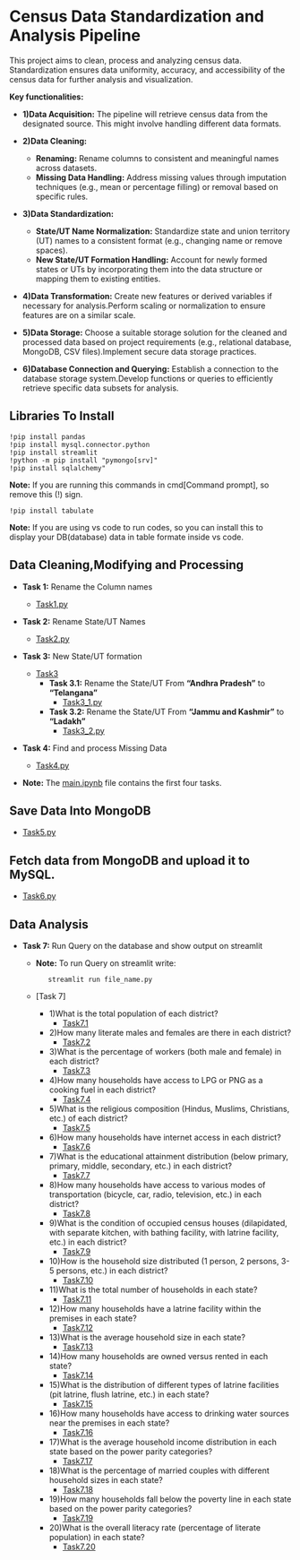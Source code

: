 
# Census Data Standardization and Analysis Pipeline

This project aims to clean, process and analyzing census data. Standardization ensures data uniformity, accuracy, and accessibility of the census data for further analysis and visualization.

**Key functionalities:**

 * **1)Data Acquisition:** The pipeline will retrieve census data from the designated source. This might involve handling different data formats.

* **2)Data Cleaning:**
   * **Renaming:** Rename columns to consistent and meaningful names across datasets.
  * **Missing Data Handling:** Address missing values through imputation techniques (e.g., mean or percentage filling) or removal based on specific rules.

* **3)Data Standardization:**
  * **State/UT Name Normalization:** Standardize state and union territory (UT) names to a consistent format (e.g., changing name or remove spaces).
  * **New State/UT Formation Handling:** Account for newly formed states or UTs by incorporating them into the data structure or mapping them to existing entities.

* **4)Data Transformation:** Create new features or derived variables if necessary for analysis.Perform scaling or normalization to ensure features are on a similar scale.

* **5)Data Storage:** Choose a suitable storage solution for the cleaned and processed data based on project requirements (e.g., relational database, MongoDB, CSV files).Implement secure data storage practices.

* **6)Database Connection and Querying:** Establish a connection to the database storage system.Develop functions or queries to efficiently retrieve specific data subsets for analysis.
## Libraries To Install
    !pip install pandas
    !pip install mysql.connector.python
    !pip install streamlit
    !python -m pip install "pymongo[srv]"
    !pip install sqlalchemy"
**Note:** If you are running this commands in cmd[Command prompt], so remove this (!) sign.

    !pip install tabulate
**Note:** If you are using vs code to run codes, so you can install this to display your DB(database) data in table formate inside vs code. 
## Data Cleaning,Modifying and Processing
* **Task 1:** Rename the Column names
    * [Task1.py](https://github.com/MananGupta2603/Census-Data-Standardization-and-Analysis-Pipeline/blob/main/task1.py)

* **Task 2:**  Rename State/UT Names
    * [Task2.py](https://github.com/MananGupta2603/Census-Data-Standardization-and-Analysis-Pipeline/blob/main/task2.py)

* **Task 3:** New State/UT formation
    * [Task3](https://github.com/MananGupta2603/Census-Data-Standardization-and-Analysis-Pipeline/tree/main/Task%203)
        * **Task 3.1:** Rename the State/UT From **“Andhra Pradesh”** to **“Telangana”**
            * [Task3_1.py](https://github.com/MananGupta2603/Census-Data-Standardization-and-Analysis-Pipeline/blob/main/Task%203/task3_1.py)
        * **Task 3.2:** Rename the State/UT From **“Jammu and Kashmir”** to **“Ladakh”**
            * [Task3_2.py](https://github.com/MananGupta2603/Census-Data-Standardization-and-Analysis-Pipeline/blob/main/Task%203/task3_2.py)

* **Task 4:** Find and process Missing Data
    * [Task4.py](https://github.com/MananGupta2603/Census-Data-Standardization-and-Analysis-Pipeline/blob/main/task4.py)
* **Note:** The [main.ipynb](https://github.com/MananGupta2603/Census-Data-Standardization-and-Analysis-Pipeline/blob/main/main.ipynb) file contains the first four tasks.
 
## Save Data Into MongoDB 

* [Task5.py](https://github.com/MananGupta2603/Census-Data-Standardization-and-Analysis-Pipeline/blob/main/task5.py)
  
## Fetch data from MongoDB and upload it to MySQL.

* [Task6.py](https://github.com/MananGupta2603/Census-Data-Standardization-and-Analysis-Pipeline/blob/main/task6.py)

## Data Analysis

* **Task 7:** Run Query on the database and show output on streamlit
    * **Note:** To run Query on streamlit write:
      
             streamlit run file_name.py
    * [Task 7]
        * 1)What is the total population of each district?
            * [Task7.1](https://github.com/MananGupta2603/Census-Data-Standardization-and-Analysis-Pipeline/blob/main/sql.py#L30-L34)
        * 2)How many literate males and females are there in each district?
            * [Task7.2](https://github.com/MananGupta2603/Census-Data-Standardization-and-Analysis-Pipeline/blob/main/sql.py#L35-L40)
        * 3)What is the percentage of workers (both male and female) in each district?
            * [Task7.3](https://github.com/MananGupta2603/Census-Data-Standardization-and-Analysis-Pipeline/blob/main/sql.py#L41-L47)
        * 4)How many households have access to LPG or PNG as a cooking fuel in each district?
          * [Task7.4](https://github.com/MananGupta2603/Census-Data-Standardization-and-Analysis-Pipeline/blob/main/sql.py#L48-L53)
        * 5)What is the religious composition (Hindus, Muslims, Christians, etc.) of each district?
          * [Task7.5](https://github.com/MananGupta2603/Census-Data-Standardization-and-Analysis-Pipeline/blob/main/sql.py#L54-L68)
        * 6)How many households have internet access in each district?
          * [Task7.6](https://github.com/MananGupta2603/Census-Data-Standardization-and-Analysis-Pipeline/blob/main/sql.py#L69-L74)
        * 7)What is the educational attainment distribution (below primary, primary, middle, secondary, etc.) in each district?
          * [Task7.7](https://github.com/MananGupta2603/Census-Data-Standardization-and-Analysis-Pipeline/blob/main/sql.py#L75-L82)
        * 8)How many households have access to various modes of transportation (bicycle, car, radio, television, etc.) in each district?
          * [Task7.8](https://github.com/MananGupta2603/Census-Data-Standardization-and-Analysis-Pipeline/blob/main/sql.py#L83-L89)
        * 9)What is the condition of occupied census houses (dilapidated, with separate kitchen, with bathing facility, with latrine facility, etc.) in each district?
          * [Task7.9](https://github.com/MananGupta2603/Census-Data-Standardization-and-Analysis-Pipeline/blob/main/sql.py#L93-L103)
        * 10)How is the household size distributed (1 person, 2 persons, 3-5 persons, etc.) in each district?
          * [Task7.10](https://github.com/MananGupta2603/Census-Data-Standardization-and-Analysis-Pipeline/blob/main/sql.py#L104-L114)
        * 11)What is the total number of households in each state?
          * [Task7.11](https://github.com/MananGupta2603/Census-Data-Standardization-and-Analysis-Pipeline/blob/main/sql.py#L117-L122)
        * 12)How many households have a latrine facility within the premises in each state?
          * [Task7.12](https://github.com/MananGupta2603/Census-Data-Standardization-and-Analysis-Pipeline/blob/main/sql.py#L123-L131)
        * 13)What is the average household size in each state?
          * [Task7.13](https://github.com/MananGupta2603/Census-Data-Standardization-and-Analysis-Pipeline/blob/main/sql.py#L132-L147)
        * 14)How many households are owned versus rented in each state?
          * [Task7.14](https://github.com/MananGupta2603/Census-Data-Standardization-and-Analysis-Pipeline/blob/main/sql.py#L148-L155)
        * 15)What is the distribution of different types of latrine facilities (pit latrine, flush latrine, etc.) in each state?
          * [Task7.15](https://github.com/MananGupta2603/Census-Data-Standardization-and-Analysis-Pipeline/blob/main/sql.py#L156-L166)
        * 16)How many households have access to drinking water sources near the premises in each state?
          * [Task7.16](https://github.com/MananGupta2603/Census-Data-Standardization-and-Analysis-Pipeline/blob/main/sql.py#L167-L175)
        * 17)What is the average household income distribution in each state based on the power parity categories?
          * [Task7.17](https://github.com/MananGupta2603/Census-Data-Standardization-and-Analysis-Pipeline/blob/main/sql.py#L176-L193)
        * 18)What is the percentage of married couples with different household sizes in each state?
          * [Task7.18](https://github.com/MananGupta2603/Census-Data-Standardization-and-Analysis-Pipeline/blob/main/sql.py#L194-L208)
        * 19)How many households fall below the poverty line in each state based on the power parity categories?
          * [Task7.19](https://github.com/MananGupta2603/Census-Data-Standardization-and-Analysis-Pipeline/blob/main/sql.py#L209-L215)
        * 20)What is the overall literacy rate (percentage of literate population) in each state?
          * [Task7.20](https://github.com/MananGupta2603/Census-Data-Standardization-and-Analysis-Pipeline/blob/main/sql.py#L216-L224)
        
